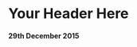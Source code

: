 <html >
  <head>
    <meta charset="UTF-8">
    <title>Post Template</title>
    <link rel='stylesheet prefetch' href='http://maxcdn.bootstrapcdn.com/bootstrap/3.3.5/css/bootstrap.min.css'>
    <link rel='stylesheet prefetch' href='https://cdnjs.cloudflare.com/ajax/libs/font-awesome/4.4.0/css/font-awesome.min.css'>
    <link rel='stylesheet prefetch' href='http://cdnjs.cloudflare.com/ajax/libs/animate.css/3.2.3/animate.min.css'>
    <link rel="stylesheet prefetch" href="../css/style.css">
  </head>

  <body>
    <div class="container-fluid">
    <aside></aside>
    <main class="post">
      <h1>Your Header Here</h1>
      <h4>29th December 2015</h4>
      <br>
      <article class="text-justify post">
      </article>
    <div id="disqus_thread"></div>
    </main>
    </div>
    <script src='http://cdnjs.cloudflare.com/ajax/libs/jquery/2.1.3/jquery.min.js'></script>
    <script src="../js/posts.js"></script>
  </body>
</html>
